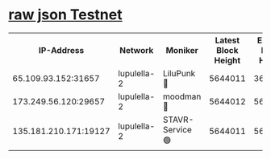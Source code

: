[raw json Testnet](https://rpc-check.jaclalt.stavr.tech/jaclalt/rpc-jaclalt-result.json)
=

<table><tr><th>IP-Address</th><th>Network</th><th>Moniker</th><th>Latest Block Height</th><th>Earliest Block Height</th><th>Catching Up</th><th>Tx Index</th><th>Voting Power</th><th>Scan Time</th></tr><tr><td>65.109.93.152:31657</td><td>lupulella-2</td><td>LiluPunk 🔴</td><td>5644011</td><td>3688866</td><td>False</td><td>on</td><td>685033</td><td>2023-12-09T18:40:46.237158530UTC</td></tr><tr><td>173.249.56.120:29657</td><td>lupulella-2</td><td>moodman 🔴</td><td>5644012</td><td>5631101</td><td>False</td><td>off</td><td>769094</td><td>2023-12-09T18:40:52.716592862UTC</td></tr><tr><td>135.181.210.171:19127</td><td>lupulella-2</td><td>STAVR-Service 🟢</td><td>5644011</td><td>5643601</td><td>False</td><td>on</td><td>0</td><td>2023-12-09T18:40:45.867477835UTC</td></tr></table>
